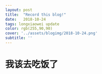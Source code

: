 ```yaml
---
layout: post
title:  "Record this blog!"
date:   2018-10-24
tags: longxiaowei update
color: rgb(255,90,90)
cover: '../assets/blogimg/2018-10-24.png'
subtitle: ''
---
```

# 我该去吃饭了
[jekyll-docs]: https://www.baidu.com
[jekyll-gh]:   https://github.com/jekyll/jekyll
[jekyll-talk]: https://talk.jekyllrb.com/
